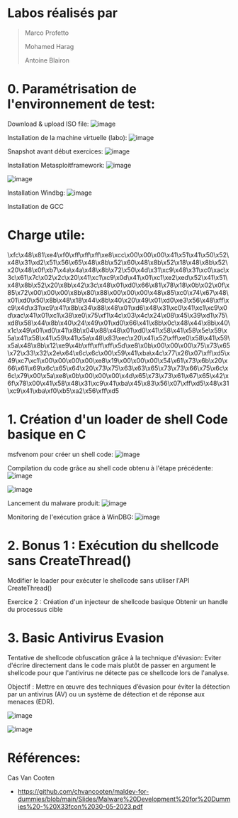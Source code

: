 
# Labos réalisés par
>Marco Profetto
>
>Mohamed Harag
>
>Antoine Blairon


# 0. Paramétrisation de l'environnement de test:
Download & upload ISO file:
![image](https://github.com/user-attachments/assets/d218bd6b-5807-425b-8d50-326c37265e8d)

Installation de la machine virtuelle (labo):
![image](https://github.com/user-attachments/assets/19c93366-97ff-4bdb-adb4-a1a6e97c772d)

Snapshot avant début exercices:
![image](https://github.com/user-attachments/assets/cb6766d4-12c6-4be4-80f3-d8f5117cfde1)

Installation Metasploitframework:
![image](https://github.com/user-attachments/assets/a4c95507-bff6-467f-a464-9f7a351bf59b)

![image](https://github.com/user-attachments/assets/68da3cdf-80c9-4cd5-b35b-e4550a593e7f)

Installation Windbg:
![image](https://github.com/user-attachments/assets/707355be-62eb-49c0-8a3d-8fb3b3b1ab85)

Installation de GCC

# Charge utile:

\xfc\x48\x81\xe4\xf0\xff\xff\xff\xe8\xcc\x00\x00\x00\x41\x51\x41\x50\x52\x48\x31\xd2\x51\x56\x65\x48\x8b\x52\x60\x48\x8b\x52\x18\x48\x8b\x52\x20\x48\x0f\xb7\x4a\x4a\x48\x8b\x72\x50\x4d\x31\xc9\x48\x31\xc0\xac\x3c\x61\x7c\x02\x2c\x20\x41\xc1\xc9\x0d\x41\x01\xc1\xe2\xed\x52\x41\x51\x48\x8b\x52\x20\x8b\x42\x3c\x48\x01\xd0\x66\x81\x78\x18\x0b\x02\x0f\x85\x72\x00\x00\x00\x8b\x80\x88\x00\x00\x00\x48\x85\xc0\x74\x67\x48\x01\xd0\x50\x8b\x48\x18\x44\x8b\x40\x20\x49\x01\xd0\xe3\x56\x48\xff\xc9\x4d\x31\xc9\x41\x8b\x34\x88\x48\x01\xd6\x48\x31\xc0\x41\xc1\xc9\x0d\xac\x41\x01\xc1\x38\xe0\x75\xf1\x4c\x03\x4c\x24\x08\x45\x39\xd1\x75\xd8\x58\x44\x8b\x40\x24\x49\x01\xd0\x66\x41\x8b\x0c\x48\x44\x8b\x40\x1c\x49\x01\xd0\x41\x8b\x04\x88\x48\x01\xd0\x41\x58\x41\x58\x5e\x59\x5a\x41\x58\x41\x59\x41\x5a\x48\x83\xec\x20\x41\x52\xff\xe0\x58\x41\x59\x5a\x48\x8b\x12\xe9\x4b\xff\xff\xff\x5d\xe8\x0b\x00\x00\x00\x75\x73\x65\x72\x33\x32\x2e\x64\x6c\x6c\x00\x59\x41\xba\x4c\x77\x26\x07\xff\xd5\x49\xc7\xc1\x00\x00\x00\x00\xe8\x19\x00\x00\x00\x54\x61\x73\x6b\x20\x66\x61\x69\x6c\x65\x64\x20\x73\x75\x63\x63\x65\x73\x73\x66\x75\x6c\x6c\x79\x00\x5a\xe8\x0b\x00\x00\x00\x4d\x65\x73\x73\x61\x67\x65\x42\x6f\x78\x00\x41\x58\x48\x31\xc9\x41\xba\x45\x83\x56\x07\xff\xd5\x48\x31\xc9\x41\xba\xf0\xb5\xa2\x56\xff\xd5

# 1. Création d'un loader de shell Code basique en C

msfvenom pour créer un shell code:
![image](https://github.com/user-attachments/assets/429a8f32-0588-4fb1-a6be-2862c18ba29d)

Compilation du code grâce au shell code obtenu à l'étape précédente:
![image](https://github.com/user-attachments/assets/eabeaad4-bdc2-4bd9-9dba-7c1bfcafcb58)

![image](https://github.com/user-attachments/assets/7a41d271-3fa4-4d1b-9868-d9f7091cb746)

Lancement du malware produit:
![image](https://github.com/user-attachments/assets/685dcc1a-6b79-4deb-b8be-e8f1f777f470)

Monitoring de l'exécution grâce à WinDBG:
![image](https://github.com/user-attachments/assets/bbf12d14-d3fd-428c-b902-33e50e3787ee)

# 2. Bonus 1 : Exécution du shellcode sans CreateThread()
Modifier le loader pour exécuter le shellcode sans utiliser l'API CreateThread()



Exercice 2 : Création d'un injecteur de shellcode basique
Obtenir un handle du processus cible

# 3. Basic Antivirus Evasion
Tentative de shellcode obfuscation grâce à la technique d'évasion:
Eviter d'écrire directement dans le code mais plutôt de passer en argument le shellcode pour que l'antivirus ne détecte pas ce shellcode lors de l'analyse.

Objectif :
Mettre en œuvre des techniques d’évasion pour éviter la détection par un antivirus (AV) ou un système de détection et de réponse aux menaces (EDR).

![image](https://github.com/user-attachments/assets/e4fa0a89-673d-4bf4-8cc7-baa252379466)

![image](https://github.com/user-attachments/assets/2167853e-fa4b-4807-9993-f92edce6632c)



# Références:
Cas Van Cooten
- https://github.com/chvancooten/maldev-for-dummies/blob/main/Slides/Malware%20Development%20for%20Dummies%20-%20X33fcon%2030-05-2023.pdf

